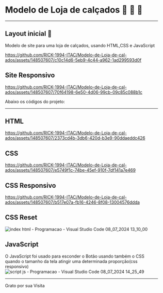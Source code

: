 # Modelo de Loja de calçados 👞 👢 🥾
***
## Layout inicial 📲

Modelo de site para uma loja de calçados, usando HTML,CSS e JavaScript

https://github.com/RICK-1994-ITAC/Modelo-de-Loja-de-cal-ados/assets/148507607/c10c14d6-5eb9-4c44-a962-1ad299593d0f

## Site Responsivo

https://github.com/RICK-1994-ITAC/Modelo-de-Loja-de-cal-ados/assets/148507607/70f64198-6e50-4d06-99cb-09c85c088b1c


Abaixo os códigos do projeto:
***
## HTML
https://github.com/RICK-1994-ITAC/Modelo-de-Loja-de-cal-ados/assets/148507607/2373cd4b-3db6-420d-b3e9-90ddaeddc426

## CSS
https://github.com/RICK-1994-ITAC/Modelo-de-Loja-de-cal-ados/assets/148507607/e5749f1c-74be-45ef-910f-7df141a7e469

## CSS Responsivo
https://github.com/RICK-1994-ITAC/Modelo-de-Loja-de-cal-ados/assets/148507607/b517e07a-fb16-4246-8f08-13004576ddda

## CSS Reset
![index html - Programacao - Visual Studio Code 08_07_2024 13_10_00](https://github.com/RICK-1994-ITAC/Modelo-de-Loja-de-cal-ados/assets/148507607/0288e275-2763-403b-be25-7a3fc0af1558)

## JavaScript
O JavaScript foi usado para esconder o Botão usando também o CSS quando o tamanho da tela atingir uma determinada proporção(css responsivo)
![script js - Programacao - Visual Studio Code 08_07_2024 14_25_49](https://github.com/RICK-1994-ITAC/Modelo-de-Loja-de-cal-ados/assets/148507607/7c9c27e0-1f6e-4104-8555-b0464fe215f0)

***
Grato por sua Visita
